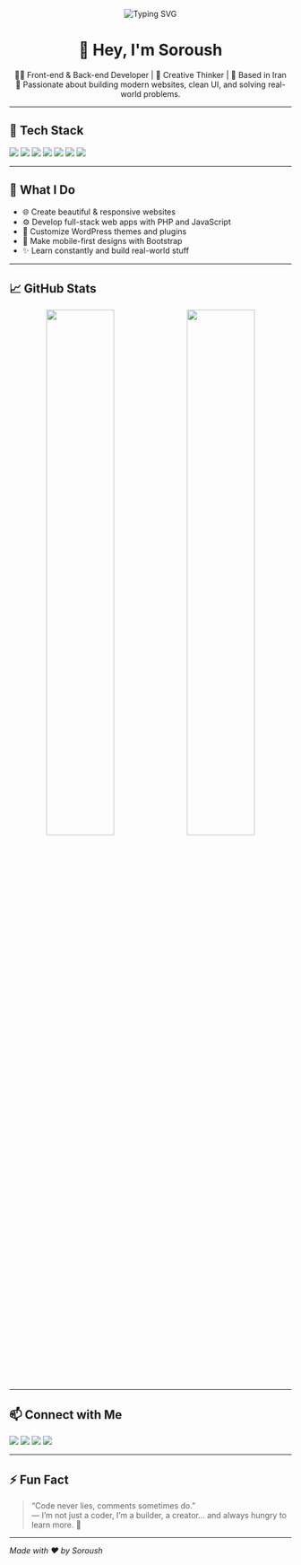 <!-- banner -->
<p align="center">
  <img src="https://readme-typing-svg.demolab.com?font=Fira+Code&size=24&duration=4000&pause=1000&color=00F5A0&width=435&lines=Hi+%F0%9F%91%8B%2C+I'm+Soroush;A+Passionate+Web+Developer" alt="Typing SVG" />
</p>

<h1 align="center">👋 Hey, I'm Soroush</h1>

<p align="center">
  🧑‍💻 Front-end & Back-end Developer | 🎨 Creative Thinker | 📍 Based in Iran <br>
  💬 Passionate about building modern websites, clean UI, and solving real-world problems.
</p>

---

## 🚀 Tech Stack
<p>
  <img src="https://img.shields.io/badge/HTML5-E34F26?style=flat&logo=html5&logoColor=white"/>
  <img src="https://img.shields.io/badge/CSS3-1572B6?style=flat&logo=css3&logoColor=white"/>
  <img src="https://img.shields.io/badge/JavaScript-F7DF1E?style=flat&logo=javascript&logoColor=black"/>
  <img src="https://img.shields.io/badge/PHP-777BB4?style=flat&logo=php&logoColor=white"/>
  <img src="https://img.shields.io/badge/WordPress-21759B?style=flat&logo=wordpress&logoColor=white"/>
  <img src="https://img.shields.io/badge/Bootstrap-7952B3?style=flat&logo=bootstrap&logoColor=white"/>
  <img src="https://img.shields.io/badge/and+a+lot-000000?style=flat"/>
</p>

---

## 💼 What I Do
- 🌐 Create beautiful & responsive websites  
- ⚙️ Develop full-stack web apps with PHP and JavaScript  
- 🧩 Customize WordPress themes and plugins  
- 📲 Make mobile-first designs with Bootstrap  
- ✨ Learn constantly and build real-world stuff

---

## 📈 GitHub Stats
<p align="center">
  <img src="https://github-readme-stats.vercel.app/api?username=soroush&show_icons=true&theme=radical&hide_border=true" width="49%"/>
  <img src="https://github-readme-streak-stats.herokuapp.com/?user=soroush&theme=radical&hide_border=true" width="49%"/>
</p>

---

## 📫 Connect with Me
<p>
  <a href="mailto:soroush.dev@gmail.com"><img src="https://img.shields.io/badge/Email-D14836?style=flat&logo=gmail&logoColor=white"/></a>
  <a href="https://www.linkedin.com/in/YOUR_USERNAME/"><img src="https://img.shields.io/badge/LinkedIn-0077B5?style=flat&logo=linkedin&logoColor=white"/></a>
  <a href="https://instagram.com/YOUR_USERNAME"><img src="https://img.shields.io/badge/Instagram-E4405F?style=flat&logo=instagram&logoColor=white"/></a>
  <a href="https://yourwebsite.com"><img src="https://img.shields.io/badge/Portfolio-000000?style=flat&logo=firefox&logoColor=white"/></a>
</p>

---

## ⚡ Fun Fact
> “Code never lies, comments sometimes do.”  
> — I’m not just a coder, I’m a builder, a creator... and always hungry to learn more. 🌱

---

*Made with ❤️ by Soroush*
